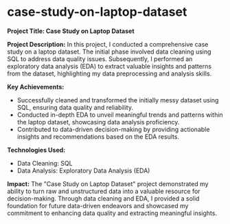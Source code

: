 # case-study-on-laptop-dataset

**Project Title: Case Study on Laptop Dataset**

**Project Description:**
In this project, I conducted a comprehensive case study on a laptop dataset. The initial phase involved data cleaning using SQL to address data quality issues. Subsequently, I performed an exploratory data analysis (EDA) to extract valuable insights and patterns from the dataset, highlighting my data preprocessing and analysis skills.

**Key Achievements:**
- Successfully cleaned and transformed the initially messy dataset using SQL, ensuring data quality and reliability.
- Conducted in-depth EDA to unveil meaningful trends and patterns within the laptop dataset, showcasing data analysis proficiency.
- Contributed to data-driven decision-making by providing actionable insights and recommendations based on the EDA results.

**Technologies Used:**
- Data Cleaning: SQL
- Data Analysis: Exploratory Data Analysis (EDA)

**Impact:**
The "Case Study on Laptop Dataset" project demonstrated my ability to turn raw and unstructured data into a valuable resource for decision-making. Through data cleaning and EDA, I provided a solid foundation for future data-driven endeavors and showcased my commitment to enhancing data quality and extracting meaningful insights.
